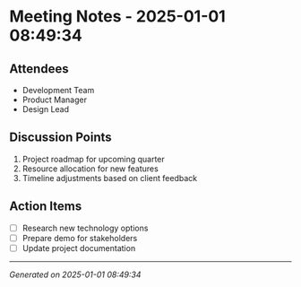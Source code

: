 # Meeting Notes - 2025-01-01 08:49:34

## Attendees
- Development Team
- Product Manager
- Design Lead

## Discussion Points
1. Project roadmap for upcoming quarter
2. Resource allocation for new features
3. Timeline adjustments based on client feedback

## Action Items
- [ ] Research new technology options
- [ ] Prepare demo for stakeholders
- [ ] Update project documentation

---
*Generated on 2025-01-01 08:49:34*
